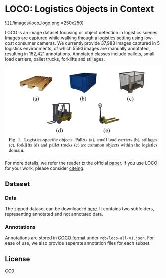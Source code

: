 # LOCO: Logistics Objects in Context
[//]: # "[![DOI](https://zenodo.org/badge/75388965.svg)](https://zenodo.org/badge/latestdoi/75388965)"

![](./images/loco_logo.png =250x250)

LOCO is an image dataset focusing on object detection in logistics scenes. Images are captured while walking through a logistics setting using low-cost consumer cameras. We currently provide 37,988 images captured in 5 logistics environments, of which 5593 images are manually annotated, resulting in 152,421 annotations. Annotated classes include pallets, small load carriers, pallet trucks, forklifts and stillages.  

<div style="text-align:center"><img src="./images/loco_classes.png" /></div>

For more details, we refer the reader to the official [paper](https://mediatum.ub.tum.de/doc/1578845/1578845.pdf). If you use LOCO for your work, please consider [citeing](https://mediatum.ub.tum.de/export/1578845/bibtex).

## Dataset
### Data
The zipped dataset can be downloaded [here](TODO). It contains two subfolders, representing annotated and not annotated data.
### Annotations 
Annotations are stored in [COCO format](https://cocodataset.org/#format-data) under `rgb/loco-all-v1.json`. For ease of use, we also provide seperate annotation files for each subset. 

## License
[CC0](./License) 

